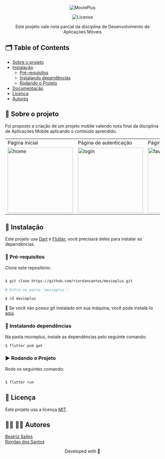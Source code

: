 <p align="center">

 
  <p align="center">
  <img src="https://user-images.githubusercontent.com/62452619/152622541-e4f757e2-9ccf-4aad-9646-fd3403d81514.png" alt="MoviePlus" />
</p>

<p align="center">
  <img src="https://img.shields.io/static/v1?label=Lincense&message=MIT&color=0000ff " alt="License" />
</p>

<p align="center">
    Este projeto vale nota parcial da disciplina de Desenvolvimento de Aplicações Móveis
    <br />
  </p>
</p>

<!-- TABLE OF CONTENTS -->
## 🗂 Table of Contents

* [Sobre o projeto](#book-sobre-o-projeto)
* [Instalação](#bricks-instalação)
  * [Pré-requisitos](#construction-pre-requisitos)
  * [Instalando dependências](#construction-instalando-dependencias)
  * [Rodando o Projeto](#arrow_forward-rodando-o-projeto)
* [Documentação](#bookmark_tabs-documentacao)
* [Licença](#page_facing_up-licença)
* [Autores](#woman_technologist-man_technologist-autores)

## :book: Sobre o projeto


Foi proposto a criação de um projeto mobile valendo nota final da disciplina de Aplicações Mobile aplicando o conteúdo aprendido.


<table>
  <tr>
    <td>Página inicial</td>
    <td>Página de autenticação</td>
   <td>Página de Favoritos</td>
  </tr>
  <tr>
    <td><img width="213" alt="home" src="https://user-images.githubusercontent.com/62452619/152692050-b8934788-df53-4245-b643-c05eceff4f6b.png"></td>
    <td><img width="212" alt="login" src="https://user-images.githubusercontent.com/62452619/152692048-684df070-ec4c-4e12-b75e-ea3d4a79e021.png"></td>
   <td><img width="213" alt="favorite" src="https://user-images.githubusercontent.com/62452619/152692051-c17393e7-1869-4da8-b677-deb92f282daa.png"></td>
  </tr>
 </table>


## :bricks: Instalação

Este projeto usa [Dart](https://dart.dev) e [Flutter](https://flutter.dev), você precisará deles para instalar as dependências.

### :construction: Pré-requisitos

Clone este repositório:
```bash

$ git clone https://github.com/riordansantos/movieplus.git

# Entre na pasta `movieplus`:

$ cd movieplus
```

🚨 Se você não possui git instalado em sua máquina, você pode instalá-lo [aqui](https://git-scm.com/downloads).


### :construction: Instalando dependências

Na pasta movieplus, instale as dependências pelo seguinte comando:

```bash
$ flutter pub get
```

### :arrow_forward: Rodando o Projeto

Rode os seguintes comando:

```bash

$ flutter run

```

## :page_facing_up: Licença

Este projeto usa a licença [MIT](https://github.com/3salles/user-crud/blob/main/LICENSE).

## :woman_technologist: :man_technologist: Autores

[Beatriz Salles](https://github.com/3salles)
<br/>
[Riordan dos Santos](https://github.com/riordansantos)



<p align="center">Developed with 💜</p>
